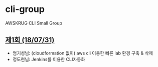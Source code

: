 # cli-group

AWSKRUG CLI Small Group

## [제1회 (18/07/31)](https://www.meetup.com/awskrug/events/252699532/)

* 엄기성님: (cloudformation 없이) aws cli 이용한 빠른 lab 환경 구축 & 삭제
* 정도현님: Jenkins를 이용한 CLI자동화

